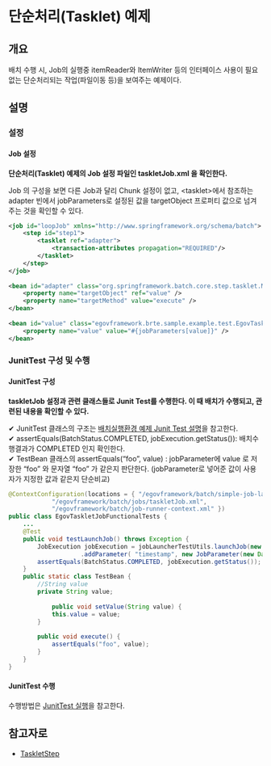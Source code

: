 # 단순처리(Tasklet) 예제

## 개요

배치 수행 시, Job의 실행중 itemReader와 ItemWriter 등의 인터페이스 사용이 필요없는 단순처리되는 작업(파일이동 등)을 보여주는 예제이다.

## 설명

### 설정

#### Job 설정

**단순처리(Tasklet) 예제의 Job 설정 파일인 taskletJob.xml 을 확인한다.**

Job 의 구성을 보면 다른 Job과 달리 Chunk 설정이 없고, \<tasklet>에서 참조하는 adapter 빈에서 jobParameters로 설정된 값을 targetObject 프로퍼티 값으로 넘겨주는 것을 확인할 수 있다.

```xml
<job id="loopJob" xmlns="http://www.springframework.org/schema/batch">
	<step id="step1">
		<tasklet ref="adapter">
			<transaction-attributes propagation="REQUIRED"/>
		</tasklet>
	</step>
</job>
 
<bean id="adapter" class="org.springframework.batch.core.step.tasklet.MethodInvokingTaskletAdapter">
	<property name="targetObject" ref="value" />
	<property name="targetMethod" value="execute" />
</bean>
 
<bean id="value" class="egovframework.brte.sample.example.test.EgovTaskletJobFunctionalTests$TestBean" scope="step">
	<property name="value" value="#{jobParameters[value]}" />
</bean>
```

### JunitTest 구성 및 수행

#### JunitTest 구성

**taskletJob 설정과 관련 클래스들로 Junit Test를 수행한다. 이 때 배치가 수행되고, 관련된 내용을 확인할 수 있다.**

✔ JunitTest 클래스의 구조는 [배치실행환경 예제 Junit Test 설명](./batch-example-run-junit-test.md)을 참고한다.   
✔ assertEquals(BatchStatus.COMPLETED, jobExecution.getStatus()): 배치수행결과가 COMPLETED 인지 확인한다.  
✔ TestBean 클래스의 assertEquals(“foo”, value) : jobParameter에 value 로 저장한 “foo” 와 문자열 “foo” 가 같은지 판단한다. (jobParameter로 넣어준 값이 사용자가 지정한 값과 같은지 단순비교)  

```java
@ContextConfiguration(locations = { "/egovframework/batch/simple-job-launcher-context.xml", 
			"/egovframework/batch/jobs/taskletJob.xml",
			"/egovframework/batch/job-runner-context.xml" })
public class EgovTaskletJobFunctionalTests {
	...
	@Test
	public void testLaunchJob() throws Exception {
		JobExecution jobExecution = jobLauncherTestUtils.launchJob(new JobParametersBuilder().addString("value", "foo")
					.addParameter( "timestamp", new JobParameter(new Date().getTime())).toJobParameters());
		assertEquals(BatchStatus.COMPLETED, jobExecution.getStatus());
	}
	public static class TestBean {
		//String value
		private String value;
 
       		public void setValue(String value) {
			this.value = value;
		}
 
		public void execute() {
			assertEquals("foo", value);
		}
	}
}
```

#### JunitTest 수행

수행방법은 [JunitTest 실행](./batch-example-junit.md#Junit-Test-실행)을 참고한다.


## 참고자로

- [TaskletStep](./batch-core-step-taskletstep)

